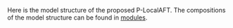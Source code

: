 Here is the model structure of the proposed P-LocalAFT. The compositions of the model structure can be found in [modules](../modules).
